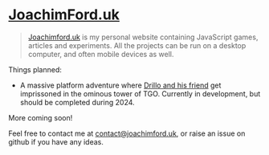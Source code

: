 # [JoachimFord.uk](https://joachimford.uk)
> [Joachimford.uk](https://joachimford.uk) is my personal website containing JavaScript games, articles and experiments. All the projects can be run on a desktop computer, and often mobile devices as well.

Things planned:
- A massive platform adventure where [Drillo and his friend](https://joachimford.uk/snakes-and-ladders/) get imprissoned in the ominous tower of TGO. Currently in development, but should be completed during 2024.

More coming soon!

Feel free to contact me at [contact@joachimford.uk](mailto:contact@joachimford.uk), or raise an issue on github if you have any ideas.
